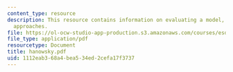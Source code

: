 ```yaml
---
content_type: resource
description: This resource contains information on evaluating a model, traditional
  approaches.
file: https://ol-ocw-studio-app-production.s3.amazonaws.com/courses/esd-342-advanced-system-architecture-spring-2006/1112eab368a4bea534ed2cefa17f3737_hanowsky.pdf
file_type: application/pdf
resourcetype: Document
title: hanowsky.pdf
uid: 1112eab3-68a4-bea5-34ed-2cefa17f3737
---
```

